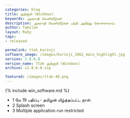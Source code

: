 ```yaml
---
categories: blog
title: குறிஞ்சி (Windows)
keywords: அகராதி வெளியிடுகள்
description: அகராதி வெளியிடுகள் பற்றி அறிந்து கொள்ளலாம்.
author: Tamilan
layout: Ruby
tags: 
- released

permalink: ttak_kurinji
software_image: /images/kurinji_2862_main_highlight.jpg
version: 2.8.6.0
version_name: Ttak குறிஞ்சி (Windows)
archive: v2.8.6.0.zip

featured: /images/ttak-48.png
---
```

{% include win_software.md %}

- 1 மே 19 பதிப்பு - தமிழன் வீழ்த்தப்பட்ட நாள்.
- 2 Splash screen
- 3 Multiple application run restricted
